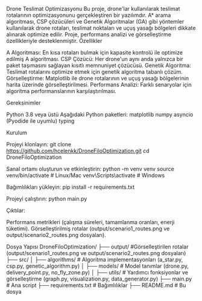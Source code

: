 Drone Teslimat Optimizasyonu
Bu proje, drone'lar kullanılarak teslimat rotalarının optimizasyonunu gerçekleştiren bir yazılımdır. A* arama algoritması, CSP çözücüleri ve Genetik Algoritmalar (GA) gibi yöntemler kullanılarak drone rotaları, teslimat noktaları ve uçuş yasağı bölgeleri dikkate alınarak optimize edilir. Proje, performans analizi ve görselleştirme özellikleriyle desteklenmiştir.
Özellikler

A Algoritması: En kısa rotaları bulmak için kapasite kontrolü ile optimize edilmiş A algoritması.
CSP Çözücü: Her drone'un aynı anda yalnızca bir paket taşımasını sağlayan kısıtlı memnuniyet çözücüsü.
Genetik Algoritma: Teslimat rotalarını optimize etmek için genetik algoritma tabanlı çözüm.
Görselleştirme: Matplotlib ile drone rotalarının ve uçuş yasağı bölgelerinin harita üzerinde görselleştirilmesi.
Performans Analizi: Farklı senaryolar için algoritma performanslarının karşılaştırılması.

Gereksinimler

Python 3.8 veya üstü
Aşağıdaki Python paketleri:
matplotlib
numpy
asyncio (Pyodide ile uyumlu)
typing

Kurulum

Projeyi klonlayın:
git clone https://github.com/hcelenkk/DroneFiloOptimization.git
cd DroneFiloOptimization

Sanal ortamı oluşturun ve etkinleştirin:
python -m venv venv
source venv/bin/activate  # Linux/Mac
venv\Scripts\activate     # Windows

Bağımlılıkları yükleyin:
pip install -r requirements.txt

Projeyi çalıştırın:
python main.py

Çıktılar:

Performans metrikleri (çalışma süreleri, tamamlanma oranları, enerji tüketimi).
Görselleştirilmiş rotalar (output/scenario1_routes.png ve output/scenario2_routes.png dosyaları).

Dosya Yapısı
DroneFiloOptimization/
├── output/ #Görselleştirilen rotalar (output/scenario1_routes.png ve output/scenario2_routes.png dosyaları)
├── src/
│   ├── algorithms/         # Algoritma implementasyonları (a_star.py, csp.py, genetic_algorithm.py)
│   ├── models/            # Model tanımlar (drone.py, delivery_point.py, no_fly_zone.py)
│   ├── utils/             # Yardımcı fonksiyonlar ve görselleştirme (graph.py, visualization.py, data_generator.py)
├── main.py  # Ana script
├── requirements.txt        # Bağımlılıklar
├── README.md              # Bu dosya


